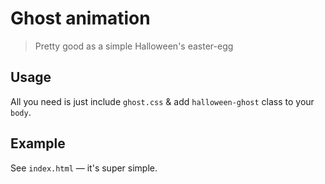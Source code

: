 # Ghost animation #
>Pretty good as a simple Halloween's easter-egg

## Usage ##
All you need is just include `ghost.css` & add `halloween-ghost` class to your `body`.

## Example ##
See `index.html` — it's super simple.
